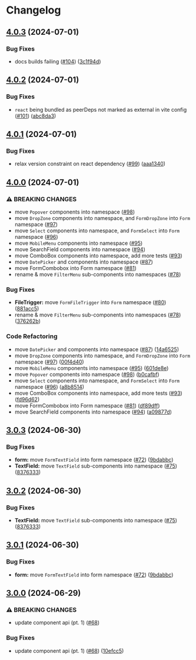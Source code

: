 # Changelog

## [4.0.3](https://github.com/alex-mcgovern/boondoggle/compare/v4.0.2...v4.0.3) (2024-07-01)


### Bug Fixes

* docs builds failing ([#104](https://github.com/alex-mcgovern/boondoggle/issues/104)) ([3c1f94d](https://github.com/alex-mcgovern/boondoggle/commit/3c1f94d24dd99008a6f8baa71133120f5e65ab90))

## [4.0.2](https://github.com/alex-mcgovern/boondoggle/compare/v4.0.1...v4.0.2) (2024-07-01)


### Bug Fixes

* `react` being bundled as peerDeps not marked as external in vite config ([#101](https://github.com/alex-mcgovern/boondoggle/issues/101)) ([abc8da3](https://github.com/alex-mcgovern/boondoggle/commit/abc8da33cff1731bd0117d68642f2ef6352e80df))

## [4.0.1](https://github.com/alex-mcgovern/boondoggle/compare/v4.0.0...v4.0.1) (2024-07-01)


### Bug Fixes

* relax version constraint on react dependency ([#99](https://github.com/alex-mcgovern/boondoggle/issues/99)) ([aaa1340](https://github.com/alex-mcgovern/boondoggle/commit/aaa1340df48ccdcafbe372359db172d5036f14e8))

## [4.0.0](https://github.com/alex-mcgovern/boondoggle/compare/v3.0.3...v4.0.0) (2024-07-01)


### ⚠ BREAKING CHANGES

* move `Popover` components into namespace ([#98](https://github.com/alex-mcgovern/boondoggle/issues/98))
* move `DropZone` components into namespace, and `FormDropZone` into `Form` namespace ([#97](https://github.com/alex-mcgovern/boondoggle/issues/97))
* move `Select` components into namespace, and `FormSelect` into `Form` namespace ([#96](https://github.com/alex-mcgovern/boondoggle/issues/96))
* move `MobileMenu` components into namespace ([#95](https://github.com/alex-mcgovern/boondoggle/issues/95))
* move SearchField components into namespace ([#94](https://github.com/alex-mcgovern/boondoggle/issues/94))
* move ComboBox components into namespace, add more tests ([#93](https://github.com/alex-mcgovern/boondoggle/issues/93))
* move `DatePicker` and components into namespace ([#87](https://github.com/alex-mcgovern/boondoggle/issues/87))
* move FormCombobox into Form namespace ([#81](https://github.com/alex-mcgovern/boondoggle/issues/81))
* rename & move `FilterMenu` sub-components into namespaces ([#78](https://github.com/alex-mcgovern/boondoggle/issues/78))

### Bug Fixes

* **FileTrigger:** move `FormFileTrigger`  into `Form` namespace ([#80](https://github.com/alex-mcgovern/boondoggle/issues/80)) ([881acc5](https://github.com/alex-mcgovern/boondoggle/commit/881acc5e7502ca9febfe5340c31641444f626a21))
* rename & move `FilterMenu` sub-components into namespaces ([#78](https://github.com/alex-mcgovern/boondoggle/issues/78)) ([376262b](https://github.com/alex-mcgovern/boondoggle/commit/376262bb4847c95b5f6e75016112f26b35a2a078))


### Code Refactoring

* move `DatePicker` and components into namespace ([#87](https://github.com/alex-mcgovern/boondoggle/issues/87)) ([14a6525](https://github.com/alex-mcgovern/boondoggle/commit/14a65255f8cfa6f9148581b24ee64e016be8bfca))
* move `DropZone` components into namespace, and `FormDropZone` into `Form` namespace ([#97](https://github.com/alex-mcgovern/boondoggle/issues/97)) ([00f4d40](https://github.com/alex-mcgovern/boondoggle/commit/00f4d404ea012ddb8b3ef54244a87a36e4d4da71))
* move `MobileMenu` components into namespace ([#95](https://github.com/alex-mcgovern/boondoggle/issues/95)) ([601de8e](https://github.com/alex-mcgovern/boondoggle/commit/601de8ecdbe92d605bf4705105ad48256cbb9f90))
* move `Popover` components into namespace ([#98](https://github.com/alex-mcgovern/boondoggle/issues/98)) ([b0cafbf](https://github.com/alex-mcgovern/boondoggle/commit/b0cafbfc58a443d96bc5821ad787f7dfa305833e))
* move `Select` components into namespace, and `FormSelect` into `Form` namespace ([#96](https://github.com/alex-mcgovern/boondoggle/issues/96)) ([a8b8514](https://github.com/alex-mcgovern/boondoggle/commit/a8b851406d4e7f855d36d3702bb413fe52334623))
* move ComboBox components into namespace, add more tests ([#93](https://github.com/alex-mcgovern/boondoggle/issues/93)) ([fd96d62](https://github.com/alex-mcgovern/boondoggle/commit/fd96d628406a86e5e038b68651d5bac04d72d8cb))
* move FormCombobox into Form namespace ([#81](https://github.com/alex-mcgovern/boondoggle/issues/81)) ([df89dff](https://github.com/alex-mcgovern/boondoggle/commit/df89dffc4c560340dd37785477292a14dffd76e9))
* move SearchField components into namespace ([#94](https://github.com/alex-mcgovern/boondoggle/issues/94)) ([a09877d](https://github.com/alex-mcgovern/boondoggle/commit/a09877d52f748b9eaedcb7570cdab8a6f1c95248))

## [3.0.3](https://github.com/alex-mcgovern/boondoggle/compare/v3.0.2...v3.0.3) (2024-06-30)


### Bug Fixes

* **form:** move `FormTextField` into form namespace ([#72](https://github.com/alex-mcgovern/boondoggle/issues/72)) ([9bdabbc](https://github.com/alex-mcgovern/boondoggle/commit/9bdabbc1ae4670d557e28e9024cfddd17a415c5f))
* **TextField:** move `TextField` sub-components into namespace ([#75](https://github.com/alex-mcgovern/boondoggle/issues/75)) ([8376333](https://github.com/alex-mcgovern/boondoggle/commit/8376333823900e8346a62b41203a90f6290e4432))

## [3.0.2](https://github.com/alex-mcgovern/boondoggle/compare/v3.0.1...v3.0.2) (2024-06-30)


### Bug Fixes

* **TextField:** move `TextField` sub-components into namespace ([#75](https://github.com/alex-mcgovern/boondoggle/issues/75)) ([8376333](https://github.com/alex-mcgovern/boondoggle/commit/8376333823900e8346a62b41203a90f6290e4432))

## [3.0.1](https://github.com/alex-mcgovern/boondoggle/compare/v3.0.0...v3.0.1) (2024-06-30)


### Bug Fixes

* **form:** move `FormTextField` into form namespace ([#72](https://github.com/alex-mcgovern/boondoggle/issues/72)) ([9bdabbc](https://github.com/alex-mcgovern/boondoggle/commit/9bdabbc1ae4670d557e28e9024cfddd17a415c5f))

## [3.0.0](https://github.com/alex-mcgovern/boondoggle/compare/v2.2.6...v3.0.0) (2024-06-29)


### ⚠ BREAKING CHANGES

* update component api (pt. 1) ([#68](https://github.com/alex-mcgovern/boondoggle/issues/68))

### Bug Fixes

* update component api (pt. 1) ([#68](https://github.com/alex-mcgovern/boondoggle/issues/68)) ([10efcc5](https://github.com/alex-mcgovern/boondoggle/commit/10efcc58350b862540badfeec64f8f3619e3ce15))
